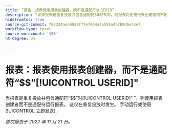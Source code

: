 ```yaml
---
title: “报告：报表使用报表创建器，而不是通配符$USERID”
description: “如果报表是重复投放并包含通配符$USERID，则报表将使用报表创建者而不是通配符运行。 这仅在重复投放时发生。 手动运行或使用“立即发送”时，报表可按预期工作。
hidefromtoc: true
source-git-commit: 707324aea99a9f77e7664afa555a4b7b9d6e4cef
workflow-type: tm+mt
source-wordcount: '106'
ht-degree: 3%

---
```



# 报表：报表使用报表创建器，而不是通配符“$$”[!UICONTROL USERID]&quot;

当报表是重复投放并包含通配符“$$”时[!UICONTROL USERID]“ ”，则使用报表创建者而不是通配符运行报表。 这仅在重复投放时发生。 手动运行或使用 [!UICONTROL 立即发送].

_首次报告于 2022 年 11 月 21 日。_

